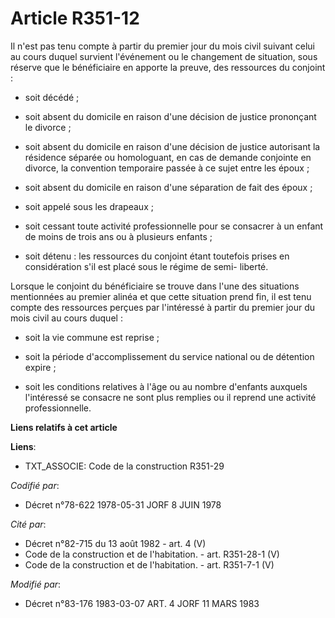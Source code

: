 # Article R351-12

Il n'est pas tenu compte à partir du premier jour du mois civil suivant celui au cours duquel survient l'événement ou le
changement de situation, sous réserve que le bénéficiaire en apporte la preuve, des ressources du conjoint :

- soit décédé ;

- soit absent du domicile en raison d'une décision de justice prononçant le divorce ;

- soit absent du domicile en raison d'une décision de justice autorisant la résidence séparée ou homologuant, en cas de
demande conjointe en divorce, la convention temporaire passée à ce sujet entre les époux ;

- soit absent du domicile en raison d'une séparation de fait des époux ;

- soit appelé sous les drapeaux ;

- soit cessant toute activité professionnelle pour se consacrer à un enfant de moins de trois ans ou à plusieurs enfants ;

- soit détenu : les ressources du conjoint étant toutefois prises en considération s'il est placé sous le régime de semi-
liberté.

Lorsque le conjoint du bénéficiaire se trouve dans l'une des situations mentionnées au premier alinéa et que cette situation
prend fin, il est tenu compte des ressources perçues par l'intéressé à partir du premier jour du mois civil au cours duquel :

- soit la vie commune est reprise ;

- soit la période d'accomplissement du service national ou de détention expire ;

- soit les conditions relatives à l'âge ou au nombre d'enfants auxquels l'intéressé se consacre ne sont plus remplies ou il
reprend une activité professionnelle.

**Liens relatifs à cet article**

**Liens**:

  - TXT_ASSOCIE: Code de la construction R351-29

_Codifié par_:

  - Décret n°78-622 1978-05-31 JORF 8 JUIN 1978

_Cité par_:

  - Décret n°82-715 du 13 août 1982 - art. 4 (V)
  - Code de la construction et de l'habitation. - art. R351-28-1 (V)
  - Code de la construction et de l'habitation. - art. R351-7-1 (V)

_Modifié par_:

  - Décret n°83-176 1983-03-07 ART. 4 JORF 11 MARS 1983
